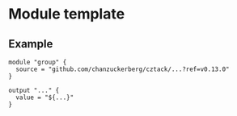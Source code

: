 # Module template

## Example

```hcl
module "group" {
  source = "github.com/chanzuckerberg/cztack/...?ref=v0.13.0"
}

output "..." {
  value = "${...}"
}
```

<!-- START -->

<!-- END -->
